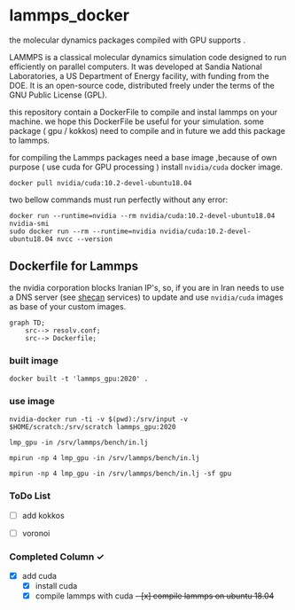 # lammps_docker
the molecular dynamics packages compiled with GPU supports . 

LAMMPS is a classical molecular dynamics simulation code designed to
run efficiently on parallel computers.  It was developed at Sandia
National Laboratories, a US Department of Energy facility, with
funding from the DOE.  It is an open-source code, distributed freely
under the terms of the GNU Public License (GPL).

this repository contain a DockerFile to compile and instal lammps on your machine. 
we hope this DockerFile be useful for your simulation. 
some package ( gpu / kokkos) need to compile and in future we add this package to lammps.


for compiling the Lammps packages need a base image ,because of own purpose ( use cuda for GPU processing )  install `nvidia/cuda` docker image. 
``` 
docker pull nvidia/cuda:10.2-devel-ubuntu18.04
```

two bellow commands must run perfectly without any error:

```
docker run --runtime=nvidia --rm nvidia/cuda:10.2-devel-ubuntu18.04 nvidia-smi
sudo docker run --rm --runtime=nvidia nvidia/cuda:10.2-devel-ubuntu18.04 nvcc --version
```
## Dockerfile for Lammps

the nvidia corporation blocks Iranian IP's, so, if you are in Iran needs to use a DNS server (see [shecan](https://shecan.ir/ ) services) to update and use `nvidia/cuda` images as base of your custom images.



```mermaid
graph TD;
	src--> resolv.conf;
	src--> Dockerfile;
```

### built image

```shell
docker built -t 'lammps_gpu:2020' .
```

### use image

```shell
nvidia-docker run -ti -v $(pwd):/srv/input -v $HOME/scratch:/srv/scratch lammps_gpu:2020

lmp_gpu -in /srv/lammps/bench/in.lj

mpirun -np 4 lmp_gpu -in /srv/lammps/bench/in.lj

mpirun -np 4 lmp_gpu -in /srv/lammps/bench/in.lj -sf gpu
```



### ToDo List

- [ ] add kokkos
- [ ] voronoi

 
### Completed Column ✓
- [x] add cuda   
  - [x] install cuda
  - [x] compile lammps with cuda
~~- [x] compile lammps on ubuntu 18.04~~
